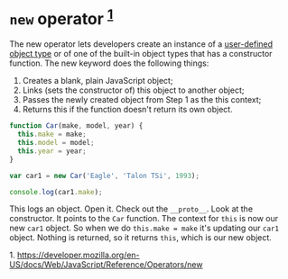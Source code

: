 # `new` operator <sup>[1](#new)</sup>

The new operator lets developers create an instance of a [user-defined object type](./object-constructor-function.md) or of one of the <a src="https://developer.mozilla.org/en-US/docs/Web/JavaScript/Reference/Global_Objects">built-in object types</a> that has a constructor function. The new keyword does the following things:

1. Creates a blank, plain JavaScript object;
2. Links (sets the constructor of) this object to another object;
3. Passes the newly created object from Step 1 as the this context;
4. Returns this if the function doesn't return its own object.

```javaScript
function Car(make, model, year) {
  this.make = make;
  this.model = model;
  this.year = year;
}

var car1 = new Car('Eagle', 'Talon TSi', 1993);

console.log(car1.make);
```

This logs an object. Open it.
Check out the `__proto__`. Look at the constructor. It points to the `Car` function.
The context for `this` is now our new `car1` object. So when we do `this.make = make` it's updating our `car1` object.
Nothing is returned, so it returns `this`, which is our new object.

<a name="new">1. https://developer.mozilla.org/en-US/docs/Web/JavaScript/Reference/Operators/new</a>
